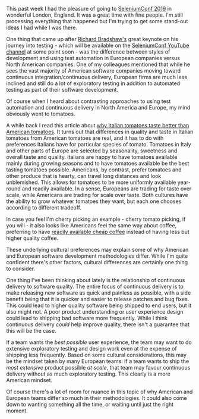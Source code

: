 This past week I had the pleasure of going to [SeleniumConf 2019](https://seleniumconf.co.uk/) in wonderful London, England. It was a great time with fine people. I'm still processing everything that happened but I'm trying to get some stand-out ideas I had while I was there. 

One thing that came up after [Richard Bradshaw's](https://twitter.com/FriendlyTester) great keynote on his journey into testing - which will be available on the [SeleniumConf YouTube channel](https://www.youtube.com/user/seleniumconf) at some point soon - was the difference between styles of development and using test automation in European companies versus North American companies. One of my colleagues mentioned that while he sees the vast majority of American software companies moving toward continuous integration/continuous delivery, European firms are much less inclined and still do a lot of exploratory testing in addition to automated testing as part of their software development. 

Of course when I heard about contrasting approaches to using test automation and continuous delivery in North America and Europe, my mind obviously went to tomatoes.

A while back I read this article about [why Italian tomatoes taste better than American tomatoes]((https://www.treehugger.com/green-food/why-doesnt-american-produce-taste-good-europes.html)). It turns out that differences in quality and taste in Italian tomatoes from American tomatoes are real, and it has to do with preferences Italians have for particular species of tomato. Tomatoes in Italy and other parts of Europe are selected by seasonality, sweetness and overall taste and quality. Italians are happy to have tomatoes available mainly during growing seasons and to have tomatoes available be the best tasting tomatoes possible. Americans, by contrast, prefer tomatoes and other produce that is hearty, can travel long distances and look unblemished. This allows for tomatoes to be more uniformly available year-round and readily available. In a sense, Europeans are trading for taste over scale, while Americans are trading for scale over taste. Both cultures have the ability to grow whatever tomatoes they want, but each one chooses according to different tradeoff. 

In case you feel I'm cherry picking an example - cherry tomato picking, if you will - it also looks like Americans feel the same way about coffee, preferring to have [readily available cheap coffee](https://www.seriouseats.com/2015/10/the-case-for-bad-coffee.html) instead of having less but higher quality coffee.

These underlying cultural preferences may explain some of why American and European software development methodologies differ. While I'm quite confident there's other factors, cultural differences are certainly one thing to consider.

One thing I've been thinking about lately is the relationship of continuous delivery to software quality. The entire focus of continuous delivery is to make releasing new software as quick and painless as possible, with a side benefit being that it is quicker and easier to release patches and bug fixes. This could lead to higher quality software being shipped to end users, but it also might not. A poor product understanding or user experience design could lead to shipping bad software more frequently. While I think continuous delivery _could_ help improve quality, there isn't a guarantee that this will be the case.

If a team wants the _best possible_ user experience, the team may want to do extensive exploratory testing and design work even at the expense of shipping less frequently. Based on some cultural considerations, this may be the mindset taken by many European teams. If a team wants to ship the _most extensive_ product possible _at scale_, that team may favour continuous delivery without as much exploratory testing. This clearly is a more American mindset. 

Of course there's a lot of room for nuance in this topic of why American and European teams differ so much in their methodologies. It could also come down to wanting something all the time, or waiting until just the right moment.